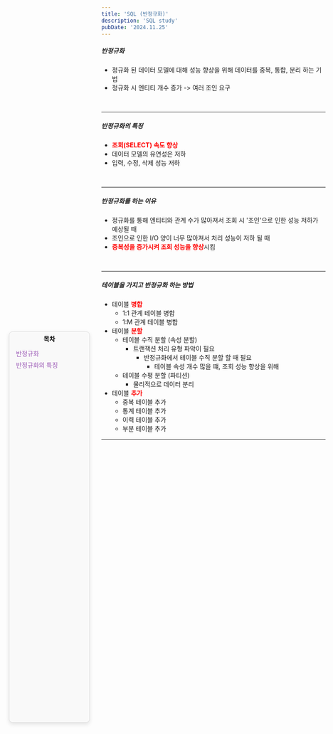 ```yaml
---
title: 'SQL (반정규화)'
description: 'SQL study'
pubDate: '2024.11.25'
---
```


<div id="sidebar">
    <strong class="sidebar-title" style="color:black">목차</strong>
    <ul class="sidebar-list">
        <li><a href="#번정규화" class="sidebar-link" onclick="scrollToSection(event, '반정규화')">반정규화</a></li>
        <li><a href="#반규화의-특징" class="sidebar-link" onclick="scrollToSection(event, '반정규화의-특징')">반정규화의 특징</a></li>
</div>

##### 반정규화

- 정규화 된 데이터 모델에 대해 성능 향상을 위해 데이터를 중복, 통합, 분리 하는 기법
- 정규화 시 엔티티 개수 증가 -> 여러 조인 요구

<br>

---

##### 반정규화의 특징

- <span style="color:red; font-weight:bold;">조회(SELECT) 속도 향상</span>
- 데이터 모델의 유연성은 저하
- 입력, 수정, 삭제 성능 저하

<br>

---

##### 반정규화를 하는 이유

- 정규화를 통해 엔티티와 관계 수가 많아져서 조회 시 '조인'으로 인한 성능 저하가  
  예상될 때
- 조인으로 인한 I/O 양이 너무 많아져서 처리 성능이 저하 될 때
- <span style="color:red; font-weight:bold;">중복성을 증가시켜 조회 성능을 향상</span>시킴

<br>

---

##### 테이블을 가지고 반정규화 하는 방법

- 테이블 <span style="color:red; font-weight:bold;">병합</span>
  - 1:1 관계 테이블 병합
  - 1:M 관계 테이블 병합
- 테이블 <span style="color:red; font-weight:bold;">분할</span>
  - 테이블 수직 분할 (속성 분할)
    - 트랜잭션 처리 유형 파악이 필요
      - 반정규화에서 테이블 수직 분할 할 때 필요
        - 테이블 속성 개수 많을 떄, 조회 성능 향상을 위해
  - 테이블 수평 분할 (파티션)
    - 물리적으로 데이터 분리
- 테이블 <span style="color:red; font-weight:bold;">추가</span>
  - 중복 테이블 추가
  - 통계 테이블 추가
  - 이력 테이블 추가
  - 부분 테이블 추가

---

<style>
  h1 {
      font-size: 1.8em;
      margin-bottom: 20px;
      color: #34495E;
      }
</style>

<style>
    #sidebar {
        position: fixed;
        top: 20%;
        left: 20px;
        width: 170px;
        background: #f9f9f9;
        padding: 5px 5px;
        border: 1px solid #ddd;
        border-radius: 8px;
        box-shadow: 0 4px 10px rgba(0, 0, 0, 0.1); 
        text-align: center;
        bottom: 58%;
    }

.sidebar-title {
    text-align: center;
    display: block;
    color: #9b59b6;
}

.sidebar-list {
    list-style: none;
    padding: 10px;
    text-align: left;
    margin-top: 0px;
}

.sidebar-link {
    text-decoration: none;
    color: #9b59b6;
    display: block;
    padding: 3px 0;
}

#sidebar:hover {
    box-shadow: 0 8px 20px rgba(0, 0, 0, 0.2);
}

html {
        scroll-behavior: smooth;
    }

#반정규화, #반정규화의-특징 {
    scroll-margin-top: 29px;
}

</style>

<script>
function scrollToSection(event, id) {
    event.preventDefault();
    const targetElement = document.getElementById(id);
    if (targetElement) {
        targetElement.scrollIntoView({
            behavior: 'smooth', 
            block: 'start' 
        });
    }
}
</script>

<script src="https://utteranc.es/client.js"
        repo="tjsgh1217/tjsgh1217.github.io"
        issue-term="pathname"
        theme="github-light"
        crossorigin="anonymous"
        async>
</script>
